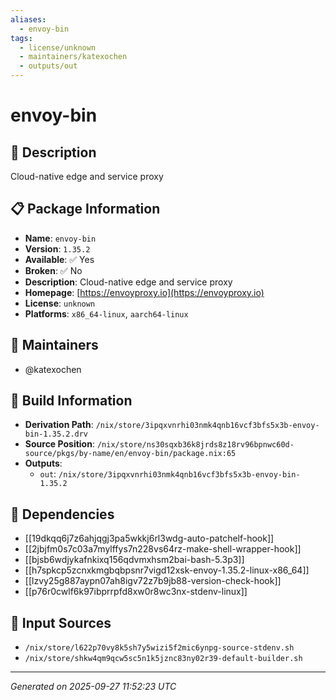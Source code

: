 ```yaml
---
aliases:
  - envoy-bin
tags:
  - license/unknown
  - maintainers/katexochen
  - outputs/out
---
```


# envoy-bin

## 📝 Description

Cloud-native edge and service proxy

## 📋 Package Information

- **Name**: `envoy-bin`
- **Version**: `1.35.2`
- **Available**: ✅ Yes
- **Broken**: ✅ No
- **Description**: Cloud-native edge and service proxy
- **Homepage**: [https://envoyproxy.io](https://envoyproxy.io)
- **License**: `unknown`
- **Platforms**: `x86_64-linux`, `aarch64-linux`
## 👥 Maintainers

- @katexochen


## 🔧 Build Information

- **Derivation Path**: `/nix/store/3ipqxvnrhi03nmk4qnb16vcf3bfs5x3b-envoy-bin-1.35.2.drv`
- **Source Position**: `/nix/store/ns30sqxb36k8jrds8z18rv96bpnwc60d-source/pkgs/by-name/en/envoy-bin/package.nix:65`
- **Outputs**:
  - `out`:  `/nix/store/3ipqxvnrhi03nmk4qnb16vcf3bfs5x3b-envoy-bin-1.35.2`

## 🔗 Dependencies

- [[19dkqq6j7z6ahjqgj3pa5wkkj6rl3wdg-auto-patchelf-hook]]
- [[2jbjfm0s7c03a7mylffys7n228vs64rz-make-shell-wrapper-hook]]
- [[bjsb6wdjykafnkixq156qdvmxhsm2bai-bash-5.3p3]]
- [[h7spkcp5zcnxkmgbqbpsnr7vigd12xsk-envoy-1.35.2-linux-x86_64]]
- [[lzvy25g887aypn07ah8igv72z7b9jb88-version-check-hook]]
- [[p76r0cwlf6k97ibprrpfd8xw0r8wc3nx-stdenv-linux]]

## 📁 Input Sources

- `/nix/store/l622p70vy8k5sh7y5wizi5f2mic6ynpg-source-stdenv.sh`
- `/nix/store/shkw4qm9qcw5sc5n1k5jznc83ny02r39-default-builder.sh`

---
*Generated on 2025-09-27 11:52:23 UTC*
